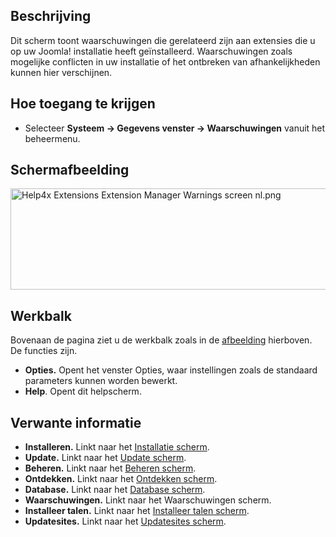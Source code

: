 <!-- Filename: Help4.x:Information:_Warnings / Display title: Informatie: Waarschuwingen -->

## Beschrijving

Dit scherm toont waarschuwingen die gerelateerd zijn aan extensies die u
op uw Joomla! installatie heeft geïnstalleerd. Waarschuwingen zoals
mogelijke conflicten in uw installatie of het ontbreken van
afhankelijkheden kunnen hier verschijnen.

## Hoe toegang te krijgen

- Selecteer **Systeem → Gegevens venster → Waarschuwingen**
  vanuit het beheermenu.

## Schermafbeelding

<img
src="https://docs.joomla.org/images/thumb/0/01/Help4x-Extensions-Extension-Manager-Warnings-screen-nl.png/800px-Help4x-Extensions-Extension-Manager-Warnings-screen-nl.png"
decoding="async"
srcset="https://docs.joomla.org/images/thumb/0/01/Help4x-Extensions-Extension-Manager-Warnings-screen-nl.png/1200px-Help4x-Extensions-Extension-Manager-Warnings-screen-nl.png 1.5x, https://docs.joomla.org/images/0/01/Help4x-Extensions-Extension-Manager-Warnings-screen-nl.png 2x"
data-file-width="1203" data-file-height="244" width="800" height="162"
alt="Help4x Extensions Extension Manager Warnings screen nl.png" />

## Werkbalk

Bovenaan de pagina ziet u de werkbalk zoals in de
[afbeelding](#Schermafbeelding) hierboven. De functies zijn.

- **Opties.** Opent het venster Opties, waar instellingen zoals de
  standaard parameters kunnen worden bewerkt.
- **Help**. Opent dit helpscherm.

## Verwante informatie

- **Installeren.** Linkt naar het [Installatie
  scherm](https://docs.joomla.org/Help4.x:Extensions:_Install/nl "Help4.x:Extensions: Install/nl").
- **Update.** Linkt naar het [Update
  scherm](https://docs.joomla.org/Help4.x:Extensions:_Update/nl "Help4.x:Extensions: Update/nl").
- **Beheren.** Linkt naar het [Beheren
  scherm](https://docs.joomla.org/Help4.x:Extensions:_Manage/nl "Help4.x:Extensions: Manage/nl").
- **Ontdekken.** Linkt naar het [Ontdekken
  scherm](https://docs.joomla.org/Help4.x:Extensions:_Discover/nl "Help4.x:Extensions: Discover/nl").
- **Database.** Linkt naar het [Database
  scherm](https://docs.joomla.org/Help4.x:Information:_Database/nl "Help4.x:Information: Database/nl").
- **Waarschuwingen.** Linkt naar het
  <span class="mw-selflink selflink">Waarschuwingen scherm</span>.
- **Installeer talen.** Linkt naar het [Installeer talen
  scherm](https://docs.joomla.org/Help4.x:Extensions_Extension_Manager_Languages/nl "Help4.x:Extensions Extension Manager Languages/nl").
- **Updatesites.** Linkt naar het <a
  href="https://docs.joomla.org/index.php?title=Help4.x:Extensions_Extension_Manager_Update_Sites/nl&amp;action=edit&amp;redlink=1"
  class="new"
  title="Help4.x:Extensions Extension Manager Update Sites/nl (page does not exist)">Updatesites
  scherm</a>.
